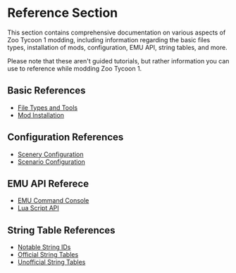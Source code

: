# Reference Section

This section contains comprehensive documentation on various aspects of Zoo Tycoon 1 modding, including information regarding the basic files types, installation of mods, configuration, EMU API, string tables, and more.

Please note that these aren't guided tutorials, but rather information you can use to reference while modding Zoo Tycoon 1.

## Basic References

- [File Types and Tools](./basic-reference/file-formats-and-tools.md)
- [Mod Installation](./basic-reference/mod-installation.md)

## Configuration References

- [Scenery Configuration](./configuration-references/scenery-files.md)
- [Scenario Configuration](./configuration-references//scenario-files.md)
  
## EMU API Referece

- [EMU Command Console](../reference/emu/emu-console.md)
- [Lua Script API](./emu/api/index.md)

## String Table References

- [Notable String IDs](./string-tables/entity-ids.md)
- [Official String Tables](./string-tables/official/)
- [Unofficial String Tables](./string-tables/unofficial/)
